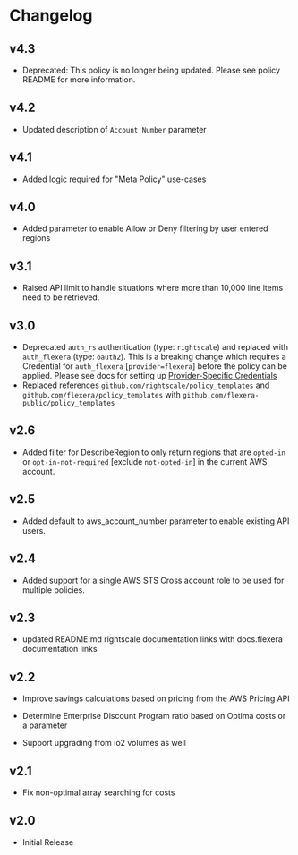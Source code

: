 # Changelog

## v4.3

- Deprecated: This policy is no longer being updated. Please see policy README for more information.

## v4.2

- Updated description of `Account Number` parameter

## v4.1

- Added logic required for "Meta Policy" use-cases

## v4.0

- Added parameter to enable Allow or Deny filtering by user entered regions

## v3.1

- Raised API limit to handle situations where more than 10,000 line items need to be retrieved.

## v3.0

- Deprecated `auth_rs` authentication (type: `rightscale`) and replaced with `auth_flexera` (type: `oauth2`).  This is a breaking change which requires a Credential for `auth_flexera` [`provider=flexera`] before the policy can be applied.  Please see docs for setting up [Provider-Specific Credentials](https://docs.flexera.com/flexera/EN/Automation/ProviderCredentials.htm)
- Replaced references `github.com/rightscale/policy_templates` and `github.com/flexera/policy_templates` with `github.com/flexera-public/policy_templates`

## v2.6

- Added filter for DescribeRegion to only return regions that are `opted-in` or `opt-in-not-required` [exclude `not-opted-in`] in the current AWS account.

## v2.5

- Added default to aws_account_number parameter to enable existing API users.

## v2.4

- Added support for a single AWS STS Cross account role to be used for multiple policies.

## v2.3

- updated README.md rightscale documentation links with docs.flexera documentation links

## v2.2

- Improve savings calculations based on pricing from the AWS Pricing API

- Determine Enterprise Discount Program ratio based on Optima costs or a parameter

- Support upgrading from io2 volumes as well

## v2.1

- Fix non-optimal array searching for costs

## v2.0

- Initial Release
